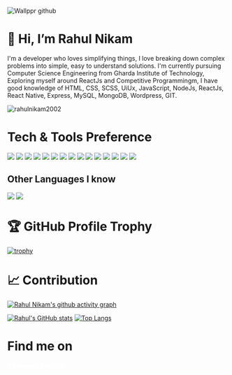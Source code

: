 ![Wallppr github](https://user-images.githubusercontent.com/79020081/190893548-d35f5e6d-49bb-4a9b-864a-9ac126dd01aa.png)

# 👋 Hi, I’m Rahul Nikam

I'm a developer who loves simplifying things, I love breaking down complex problems into simple, easy to understand solutions. I'm currently pursuing Computer Science Engineering from Gharda Institute of Technology, Exploring myself around ReactJs and Competitive Programmingm, I have good knowledge of HTML, CSS, SCSS, UiUx, JavaScript, NodeJs, ReactJs, React Native, Express, MySQL, MongoDB, Wordpress, GIT.   



<p align="left"> <img src="https://komarev.com/ghpvc/?username=rahulnikam2002&label=Profile%20views&color=0e75b6&style=flat" alt="rahulnikam2002" /> </p>

# Tech & Tools Preference

<img src="https://img.shields.io/badge/-JavaScript-eed718?style=flat&logo=javascript&logoColor=ffffff"> <img src="https://img.shields.io/badge/-React-000000?style=flat&logo=react&logoColor=00c8ff">
<img src="https://img.shields.io/badge/-Express.js-787878?style=flat">
<img src="https://img.shields.io/badge/-Node.js-3C873A?style=flat&logo=Node.js&logoColor=white">
<img src="https://img.shields.io/badge/-MySQL-F29111?style=flat&logo=mysql&logoColor=FFFFFF">
<img src = "https://img.shields.io/badge/-HTML5-E34F26?style=flat&logo=html5&logoColor=white"> <img src = "https://img.shields.io/badge/-CSS3-1572B6?style=flat&logo=css3&logoColor=white">
<img src="https://img.shields.io/badge/-Tailwind-blue?style=flat&logo=tailwind&logoColor=white">
<img src="https://img.shields.io/badge/-Bootstrap-563D7C?style=flat&logo=bootstrap&logoColor=white">
<img src="https://img.shields.io/badge/-Sass-cc6699?style=flat&logo=sass&logoColor=ffffff">
<img src="http://img.shields.io/badge/-Git-F1502F?style=flat&logo=git&logoColor=FFFFFF">
<img src="http://img.shields.io/badge/-Github-000000?style=flat&logo=github&logoColor=FFFFFF">
<img src="http://img.shields.io/badge/-VS%20Code-007ACC?style=flat&logo=visual%20studio%20code&logoColor=white">
<img src="http://img.shields.io/badge/-Heroku-430098?style=flat&logo=heroku&logoColor=white">
<img src="http://img.shields.io/badge/-Vercel-black?style=flat&logo=vercel&logoColor=white">

## Other Languages I know
<img src="https://img.shields.io/badge/-C%20&%20C++-659ad2?style=flat&logo=c%2B%2B&logoColor=ffffff"> <img src="https://img.shields.io/badge/-Python-black?style=flat&logo=python&logoColor=white"> 


# 🏆 GitHub Profile Trophy
[![trophy](https://github-profile-trophy.vercel.app/?username=rahulnikam2002&theme=dracula&title=Commits&title=Repositories&title=multilanguages)](https://github.com/rahulnikam2002)


# 📈 Contribution
[![Rahul Nikam's github activity graph](https://activity-graph.herokuapp.com/graph?username=rahulnikam2002&theme=react-dark)](https://github.com/rahulnikam2002)



[![Rahul's GitHub stats](https://github-readme-stats.vercel.app/api?username=rahulnikam2002)](https://github.com/rahulnikam2002)
[![Top Langs](https://github-readme-stats.vercel.app/api/top-langs/?username=rahulnikam2002&layout=compact&height=50)](https://github.com/anuraghazra/github-readme-statsrahulnikam2002)

# Find me  on
<h4 align="left"><a href="https://merahulnikam.web.app" style="color: white"> ❣️ Personal Portfolio </a></h4>

